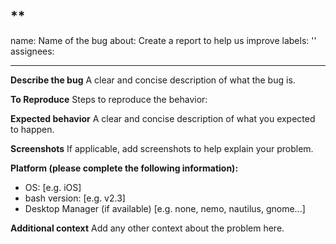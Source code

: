 ** 
---
name: Name of the bug
about: Create a report to help us improve
labels: ''
assignees: 

---

**Describe the bug**
A clear and concise description of what the bug is.

**To Reproduce**
Steps to reproduce the behavior:

**Expected behavior**
A clear and concise description of what you expected to happen.

**Screenshots**
If applicable, add screenshots to help explain your problem.

**Platform (please complete the following information):**
 - OS: [e.g. iOS]
 - bash version: [e.g. v2.3]
 - Desktop Manager (if available) [e.g. none, nemo, nautilus, gnome...]

**Additional context**
Add any other context about the problem here.
